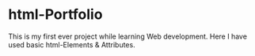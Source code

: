 # html-Portfolio
This is my first ever project while learning Web development. Here I have used basic  html-Elements &amp; Attributes.
